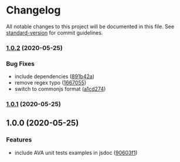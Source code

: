 # Changelog

All notable changes to this project will be documented in this file. See [standard-version](https://github.com/conventional-changelog/standard-version) for commit guidelines.

### [1.0.2](https://github.com/devtin/rollup-plugin-ava-test-example/compare/v1.0.1...v1.0.2) (2020-05-25)


### Bug Fixes

* include dependencies ([891b42a](https://github.com/devtin/rollup-plugin-ava-test-example/commit/891b42aa7030812282b279695a7bcb0d5fc49f1b))
* remove regex typo ([1667055](https://github.com/devtin/rollup-plugin-ava-test-example/commit/16670559634ce2f2036b6a63b6270e15dfb06e48))
* switch to commonjs format ([a1cd274](https://github.com/devtin/rollup-plugin-ava-test-example/commit/a1cd2746e9e8a21dcfe4da13d72d2d8b342ba1b2))

### [1.0.1](https://github.com/devtin/rollup-plugin-ava-test-example/compare/v1.0.0...v1.0.1) (2020-05-25)

## 1.0.0 (2020-05-25)


### Features

* include AVA unit tests examples in jsdoc ([90603f1](https://github.com/devtin/rollup-plugin-ava-test-example/commit/90603f18be082a5fff4a61565281bfc2549bd7e5))

